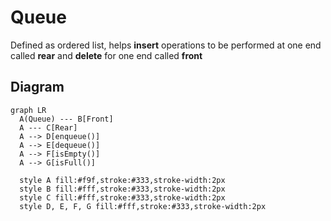 # Queue

Defined as ordered list, helps **insert** operations to be performed at one end called **rear** and **delete** for one end called **front**

## Diagram
```
graph LR
  A(Queue) --- B[Front]
  A --- C[Rear]
  A --> D[enqueue()]
  A --> E[dequeue()]
  A --> F[isEmpty()]
  A --> G[isFull()]
  
  style A fill:#f9f,stroke:#333,stroke-width:2px
  style B fill:#fff,stroke:#333,stroke-width:2px
  style C fill:#fff,stroke:#333,stroke-width:2px
  style D, E, F, G fill:#fff,stroke:#333,stroke-width:2px
```
